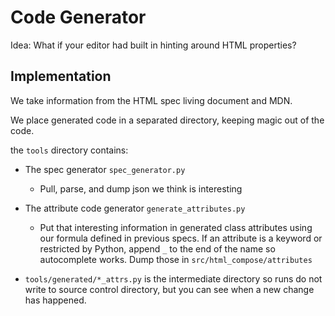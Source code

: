 # Code Generator
Idea: What if your editor had built in hinting around HTML properties?

## Implementation
We take information from the HTML spec living document and MDN.

We place generated code in a separated directory, keeping magic out of the code.

the `tools` directory contains:
 * The spec generator `spec_generator.py`
   * Pull, parse, and dump json we think is interesting
 * The attribute code generator `generate_attributes.py`
   * Put that interesting information in generated class attributes using our formula defined in previous specs. If an attribute is a keyword or restricted by Python, append `_` to the end of the name so autocomplete works. Dump those in `src/html_compose/attributes`

* `tools/generated/*_attrs.py` is the intermediate directory so runs do not write to source control directory, but you can see when a new change has happened.

<!-- ## Extension of this idea:
TBD

caniuse data can be used to generate warnings based on browser targets -->